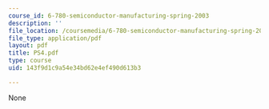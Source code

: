 ```yaml
---
course_id: 6-780-semiconductor-manufacturing-spring-2003
description: ''
file_location: /coursemedia/6-780-semiconductor-manufacturing-spring-2003/143f9d1c9a54e34bd62e4ef490d613b3_PS4.pdf
file_type: application/pdf
layout: pdf
title: PS4.pdf
type: course
uid: 143f9d1c9a54e34bd62e4ef490d613b3

---
```

None